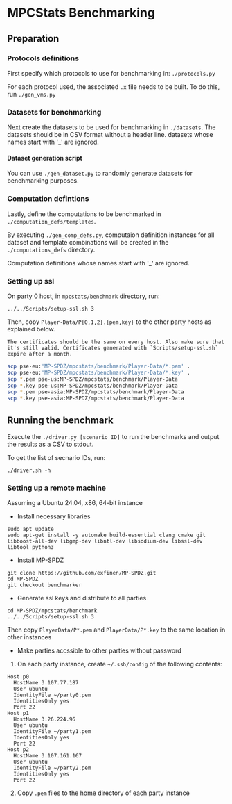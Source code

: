 # MPCStats Benchmarking

## Preparation

### Protocols definitions
First specify which protocols to use for benchmarking in:
`./protocols.py`

For each protocol used, the associated `.x` file needs to be built. To do this, run `./gen_vms.py`

### Datasets for benchmarking
Next create the datasets to be used for benchmarking in `./datasets`.
The datasets should be in CSV format without a header line.
datasets whose names start with '_' are ignored.

#### Dataset generation script
You can use `./gen_dataset.py` to randomly generate datasets for benchmarking purposes.

### Computation defintions
Lastly, define the computations to be benchmarked in `./computation_defs/templates`.

By executing `./gen_comp_defs.py`, computaion definition instances for all dataset and template combinations will be created in the `./computations_defs` directory.

Computation definitions whose names start with '_' are ignored.

### Setting up ssl
On party 0 host, in `mpcstats/benchmark` directory, run:

```
../../Scripts/setup-ssl.sh 3
```

Then, copy `Player-Data/P{0,1,2}.{pem,key}` to the other party hosts as explained below.

```
The certificates should be the same on every host. Also make sure that it's still valid. Certificates generated with `Scripts/setup-ssl.sh` expire after a month.
```

```bash
scp pse-eu:'MP-SPDZ/mpcstats/benchmark/Player-Data/*.pem' .
scp pse-eu:'MP-SPDZ/mpcstats/benchmark/Player-Data/*.key' .
scp *.pem pse-us:MP-SPDZ/mpcstats/benchmark/Player-Data
scp *.key pse-us:MP-SPDZ/mpcstats/benchmark/Player-Data
scp *.pem pse-asia:MP-SPDZ/mpcstats/benchmark/Player-Data
scp *.key pse-asia:MP-SPDZ/mpcstats/benchmark/Player-Data
```

## Running the benchmark
Execute the `./driver.py [scenario ID]` to run the benchmarks and output the results as a CSV to stdout.

To get the list of secnario IDs, run:

```
./driver.sh -h
```

### Setting up a remote machine
Assuming a Ubuntu 24.04, x86, 64-bit instance

- Install necessary libraries
```
sudo apt update
sudo apt-get install -y automake build-essential clang cmake git libboost-all-dev libgmp-dev libntl-dev libsodium-dev libssl-dev libtool python3
```

- Install MP-SPDZ
```
git clone https://github.com/exfinen/MP-SPDZ.git
cd MP-SPDZ
git checkout benchmarker
```

- Generate ssl keys and distribute to all parties

```
cd MP-SPDZ/mpcstats/benchmark
../../Scripts/setup-ssl.sh 3
```

Then copy `PlayerData/P*.pem` and `PlayerData/P*.key` to the same location in other instances

- Make parties accssible to other parties without password

1. On each party instance, create `~/.ssh/config` of the following contents:

```
Host p0
  HostName 3.107.77.187
  User ubuntu
  IdentityFile ~/party0.pem
  IdentitiesOnly yes
  Port 22
Host p1
  HostName 3.26.224.96
  User ubuntu
  IdentityFile ~/party1.pem
  IdentitiesOnly yes
  Port 22
Host p2
  HostName 3.107.161.167
  User ubuntu
  IdentityFile ~/party2.pem
  IdentitiesOnly yes
  Port 22
```

2. Copy `.pem` files to the home directory of each party instance


